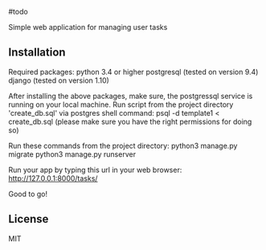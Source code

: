 #todo

Simple web application for managing user tasks

## Installation

Required packages:
python 3.4 or higher
postgresql (tested on version 9.4)
django (tested on version 1.10)

After installing the above packages, make sure, the postgressql service is running on your local machine.
Run script from the project directory 'create_db.sql' via postgres shell command:
psql -d template1 < create_db.sql (please make sure you have the right permissions for doing so)

Run these commands from the project directory:
python3 manage.py migrate
python3 manage.py runserver

Run your app by typing this url in your web browser:
http://127.0.0.1:8000/tasks/

Good to go!

## License

MIT
